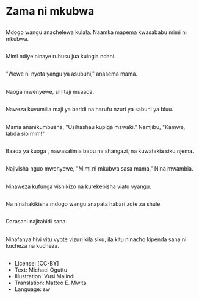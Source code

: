 # Zama ni mkubwa

##
Mdogo wangu anachelewa kulala. Naamka mapema kwasababu mimi ni mkubwa.

##
Mimi ndiye ninaye ruhusu jua kuingia ndani.

##
"Wewe ni nyota yangu ya asubuhi," anasema mama.

##
Naoga mwenyewe, sihitaji msaada.

##
Naweza kuvumilia maji ya baridi na harufu nzuri ya sabuni ya bluu.

##
Mama ananikumbusha, "Usihashau kupiga mswaki." Namjibu, "Kamwe, labda sio mim!"

##
Baada ya kuoga , nawasalimia babu na shangazi, na kuwatakia siku njema.

##
Najivisha nguo mwenyewe, "Mimi ni mkubwa sasa mama," Nina mwambia.

##
Ninaweza kufunga vishikizo na kurekebisha viatu vyangu.

##
Na ninahakikisha mdogo wangu anapata habari zote za shule.

##
Darasani najitahidi sana.

##
Ninafanya hivi vitu vyote vizuri kila siku, ila kitu ninacho kipenda sana ni kucheza na kucheza.

##
* License: [CC-BY]
* Text: Michael Oguttu
* Illustration: Vusi Malindi
* Translation: Matteo E. Mwita
* Language: sw
